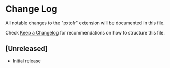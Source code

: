 # Change Log

All notable changes to the "pxtofr" extension will be documented in this file.

Check [Keep a Changelog](http://keepachangelog.com/) for recommendations on how to structure this file.

## [Unreleased]

- Initial release